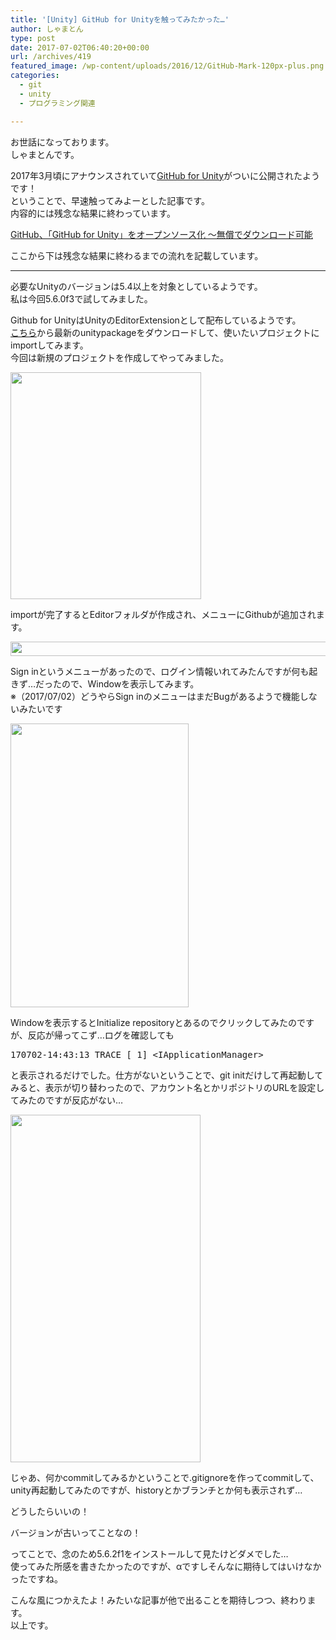 ```yaml
---
title: '[Unity] GitHub for Unityを触ってみたかった…'
author: しゃまとん
type: post
date: 2017-07-02T06:40:20+00:00
url: /archives/419
featured_image: /wp-content/uploads/2016/12/GitHub-Mark-120px-plus.png
categories:
  - git
  - unity
  - プログラミング関連

---
```

お世話になっております。  
しゃまとんです。

2017年3月頃にアナウンスされていて[GitHub for Unity][1]がついに公開されたようです！  
ということで、早速触ってみよーとした記事です。  
内容的には残念な結果に終わっています。

[GitHub、「GitHub for Unity」をオープンソース化 ～無償でダウンロード可能][2]

ここから下は残念な結果に終わるまでの流れを記載しています。

* * *

必要なUnityのバージョンは5.4以上を対象としているようです。  
私は今回5.6.0f3で試してみました。

Github for UnityはUnityのEditorExtensionとして配布しているようです。  
[こちら][3]から最新のunitypackageをダウンロードして、使いたいプロジェクトにimportしてみます。  
今回は新規のプロジェクトを作成してやってみました。

[<img src="https://shamaton.orz.hm/blog/wp-content/uploads/2017/07/cap01.png" alt="" width="305" height="363" class="aligncenter wp-image-420 size-full" />][4]

importが完了するとEditorフォルダが作成され、メニューにGithubが追加されます。

[<img src="https://shamaton.orz.hm/blog/wp-content/uploads/2017/07/cap02.png" alt="" width="630" height="23" class="aligncenter wp-image-421 size-full" />][5]

Sign inというメニューがあったので、ログイン情報いれてみたんですが何も起きず&#8230;だったので、Windowを表示してみます。  
※（2017/07/02）どうやらSign inのメニューはまだBugがあるようで機能しないみたいです

[<img src="https://shamaton.orz.hm/blog/wp-content/uploads/2017/07/cap03.png" alt="" width="285" height="454" class="aligncenter wp-image-423 size-full" />][6]

Windowを表示するとInitialize repositoryとあるのでクリックしてみたのですが、反応が帰ってこず&#8230;ログを確認しても

<pre class="lang:default decode:true">170702-14:43:13 TRACE [ 1] &lt;IApplicationManager&gt;               Running Repository Initialize</pre>

と表示されるだけでした。仕方がないということで、git initだけして再起動してみると、表示が切り替わったので、アカウント名とかリポジトリのURLを設定してみたのですが反応がない&#8230;

[<img src="https://shamaton.orz.hm/blog/wp-content/uploads/2017/07/cap04.png" alt="" width="304" height="556" class="aligncenter wp-image-424 size-full" />][7]

じゃあ、何かcommitしてみるかということで.gitignoreを作ってcommitして、unity再起動してみたのですが、historyとかブランチとか何も表示されず&#8230;

どうしたらいいの！

バージョンが古いってことなの！

ってことで、念のため5.6.2f1をインストールして見たけどダメでした&#8230;  
使ってみた所感を書きたかったのですが、αですしそんなに期待してはいけなかったですね。

こんな風につかえたよ！みたいな記事が他で出ることを期待しつつ、終わります。  
以上です。

 [1]: https://unity.github.com/
 [2]: http://forest.watch.impress.co.jp/docs/news/1067877.html
 [3]: https://github.com/github-for-unity/Unity/releases
 [4]: https://shamaton.orz.hm/blog/wp-content/uploads/2017/07/cap01.png
 [5]: https://shamaton.orz.hm/blog/wp-content/uploads/2017/07/cap02.png
 [6]: https://shamaton.orz.hm/blog/wp-content/uploads/2017/07/cap03.png
 [7]: https://shamaton.orz.hm/blog/wp-content/uploads/2017/07/cap04.png